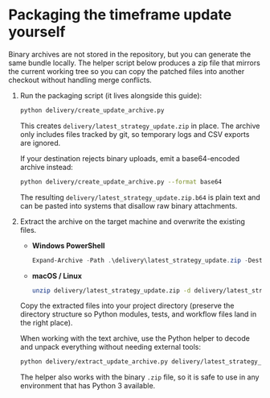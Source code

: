 # Packaging the timeframe update yourself

Binary archives are not stored in the repository, but you can generate the same bundle locally. The helper script below produces a zip file that mirrors the current working tree so you can copy the patched files into another checkout without handling merge conflicts.

1. Run the packaging script (it lives alongside this guide):

   ```bash
   python delivery/create_update_archive.py
   ```

   This creates `delivery/latest_strategy_update.zip` in place. The archive only includes files tracked by git, so temporary logs and CSV exports are ignored.

   If your destination rejects binary uploads, emit a base64-encoded archive instead:

   ```bash
   python delivery/create_update_archive.py --format base64
   ```

   The resulting `delivery/latest_strategy_update.zip.b64` is plain text and can be pasted into systems that disallow raw binary attachments.

2. Extract the archive on the target machine and overwrite the existing files.

   * **Windows PowerShell**

     ```powershell
     Expand-Archive -Path .\delivery\latest_strategy_update.zip -DestinationPath .\delivery\latest_strategy_update -Force
     ```

   * **macOS / Linux**

     ```bash
     unzip delivery/latest_strategy_update.zip -d delivery/latest_strategy_update
     ```

   Copy the extracted files into your project directory (preserve the directory structure so Python modules, tests, and workflow files land in the right place).

   When working with the text archive, use the Python helper to decode and unpack everything without needing external tools:

   ```bash
   python delivery/extract_update_archive.py delivery/latest_strategy_update.zip.b64 --dest delivery/latest_strategy_update
   ```

   The helper also works with the binary `.zip` file, so it is safe to use in any environment that has Python 3 available.
